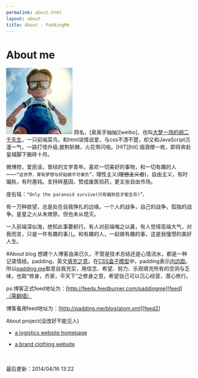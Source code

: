 ```yaml
---
permalink: about.html
layout: about
title: About - PaddingMe
---
```






# About me
<img src="/images/paddingme.jpg" class="inline-left" title="Padding Me" alt="Padding Me" />
网名，[臭臭手抽抽][weibo]，也叫<a href="" alt="大梦谁先觉，平生我自知。" title="大梦谁先觉，平生我自知。">大梦一场的胡二千先生</a>，一只前端菜鸟，和html谈情说爱，与css不清不楚，却又和JavaScript沆瀣一气，一路打怪升级,披荆斩棘，火花带闪电。[HIT][hit] 烟酒僧一枚，即将奔赴皇城脚下搬砖十月。

微博控，爱民谣，曾经的文学青年。喜欢一切美好的事物，和一切有趣的人——`“这世界，胃有梦想与好姑娘不可辜负”。`理性主义(<del>理想主义者</del>)，自由主义，有时偏执，有时愚钝。支持转基因，赞成废医验药，更主张自由市场。

座右铭：`“Only the paranoid survive(只有偏执狂才能生存)”。`

有一万种欲望，总是处在自我挣扎的边缘。一个人的战争，自己的战争，孤独的战争。星星之火从未燎原，但也未从熄灭。

一入前端深似海，绝知此事要躬行。有人对前端嗤之以鼻，有人觉得高端大气，对我而言，只是一件有趣的事儿。和有趣的人，一起做有趣的事，这是我憧憬的美好人生。

#About blog
想建个人博客由来已久，不管是技术总结还是心情流水，都是一种记录情结。padding，英文[填充之意][paddingen]。在[CSS盒子模型][boxmodel]中，padding表示[内边距][padding]。所以[padding.me][padding.me]取意自我充实，用信念、希望、努力、乐观填充所有的空洞与乏味，也取“修身，齐家，平天下”之修身之意，希望自己可以沉心经营，潜心修行。

ps:博客正式feed地址为：[http://feeds.feedburner.com/paddingme][feed]（需翻墙）

   博客备用feed地址为：[http://padding.me/blog/atom.xml][feed2]

<div style="dispaly:none">About project(没改好不能见人)

 * [a logistics website homepage](http://padding.me/logistics.html)
 
 * [a brand clothing website ](http://www.lucadema.cn)</div>
  
<br><br>
最后更新：2014/04/16 13:22
<br>
<br>

[weibo]: http://weibo.com/yahoo2651
[boxmodel]: http://www.w3school.com.cn/css/css_boxmodel.asp
[paddingen]:http://dict.youdao.com/search?q=padding&keyfrom=dict.index
[padding]: http://www.w3school.com.cn/cssref/pr_padding.asp
[hit]:http://www.hit.edu.cn/
[padding.me]:http://padding.me
[feed]: http://feeds.feedburner.com/paddingme
[feed2]:http://padding.me/blog/atom.xml
